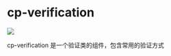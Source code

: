 # cp-verification

![](https://travis-ci.org/CharlsPrince/cp-verification.svg?branch=master)

cp-verification 是一个验证类的组件，包含常用的验证方式


